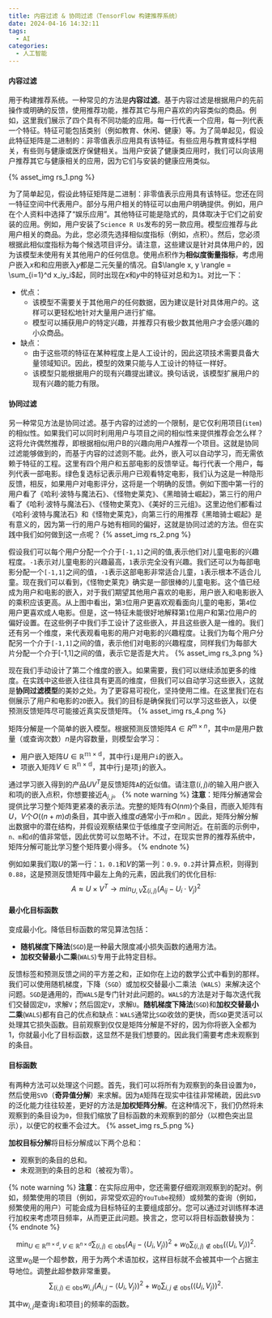 ```yaml
---
title: 内容过滤 & 协同过滤（TensorFlow 构建推荐系统）
date: 2024-04-16 14:32:11
tags:
  - AI
categories:
  - 人工智能
---
```


#### 内容过滤

用于构建推荐系统。一种常见的方法是**内容过滤**。基于内容过滤是根据用户的先前操作或明确的反馈，使用推荐功能，推荐其它与用户喜欢的内容类似的商品。例如，这里我们展示了四个具有不同功能的应用。每一行代表一个应用，每一列代表一个特征。特征可能包括类别（例如教育、休闲、健康）等。为了简单起见，假设此特征矩阵是二进制的：非零值表示应用具有该特征。有些应用与教育或科学相关，有些则与健康或医疗保健相关。当用户安装了健康类应用时，我们可以向该用户推荐其它与健康相关的应用，因为它们与安装的健康应用类似。
<!-- more -->
{% asset_img rs_1.png %}

为了简单起见，假设此特征矩阵是二进制：非零值表示应用具有该特征。您还在同一特征空间中代表用户。部分与用户相关的特征可以由用户明确提供。例如，用户在个人资料中选择了“娱乐应用”。其他特征可能是隐式的，具体取决于它们之前安装的应用。例如，用户安装了`Science R Us`发布的另一款应用。模型应推荐与此用户相关的商品。为此，您必须先选择相似度指标（例如，点积）。然后，您必须根据此相似度指标为每个候选项目评分。请注意，这些建议是针对具体用户的，因为该模型未使用有关其他用户的任何信息。使用点积作为**相似度衡量指标**，考虑用户嵌入$x$和和应用嵌入$y$都是二元矢量的情况。自$\langle x, y \rangle = \sum_{i=1}^d x_iy_i$起，同时出现在$x$和$y$中的特征对总和为`1`。对比一下：
- 优点：
    - 该模型不需要关于其他用户的任何数据，因为建议是针对具体用户的。这样可以更轻松地针对大量用户进行扩缩。
    - 模型可以捕获用户的特定兴趣，并推荐只有极少数其他用户才会感兴趣的小众商品。
- 缺点：
    - 由于这些项的特征在某种程度上是人工设计的，因此这项技术需要具备大量领域知识。因此，模型的效果只能与人工设计的特征一样好。
    - 该模型只能根据用户的现有兴趣提出建议。换句话说，该模型扩展用户的现有兴趣的能力有限。

#### 协同过滤

另一种常见方法是协同过滤。基于内容的过滤的一个限制，是它仅利用项目(`item`)的相似性。如果我们可以同时利用用户与项目之间的相似性来提供推荐会怎么样？这将允许偶然推荐，即根据相似用户B的兴趣向用户A推荐一个项目。这就是协同过滤能够做到的，而基于内容的过滤则不能。此外，嵌入可以自动学习，而无需依赖于特征的工程。这里有四个用户和五部电影的反馈举证。每行代表一个用户，每列代表一部电影。绿色复选标记表示用户已观看特定电影，我们认为这是一种隐形反馈，相反，如果用户对电影评分，这将是一个明确的反馈。例如下图中第一行的用户看了《哈利·波特与魔法石》、《怪物史莱克》、《黑暗骑士崛起》，第三行的用户看了《哈利·波特与魔法石》、《怪物史莱克》、《美好的三元组》。这里边他们都看过《哈利·波特与魔法石》和《怪物史莱克》，向第三行的用推荐《黑暗骑士崛起》是有意义的，因为第一行的用户与她有相同的偏好，这就是协同过滤的方法。但在实践中我们如何做到这一点呢？
{% asset_img rs_2.png %}

假设我们可以每个用户分配一个介于`[-1,1]`之间的值,表示他们对儿童电影的兴趣程度。`-1`表示对儿童电影的兴趣最高，`1`表示完全没有兴趣。我们还可以为每部电影分配一个`[-1,1]`之间的值，`-1`表示这部电影非常适合儿童，`1`表示根本不适合儿童。现在我们可以看到，《怪物史莱克》确实是一部很棒的儿童电影。这个值已经成为用户和电影的嵌入，对于我们期望其他用户喜欢的电影，用户嵌入和电影嵌入的乘积应该更高。从上图中看出，第`3`位用户更喜欢观看面向儿童的电影，第`4`位用户更喜欢成人电影。但是，这一特征未能很好地解释第`1`位用户和第`2`位用户的偏好设置。在这些例子中我们手工设计了这些嵌入，并且这些嵌入是一维的。我们还有另一个维度，来代表观看电影的用户对电影的兴趣程度。让我们为每个用户分配另一个介于`[-1,1]`之间的值，表示他们对电影的兴趣程度，同样我们为每部大片分配一个介于[-1,1]之间的值，表示它是否是大片。
{% asset_img rs_3.png %}

现在我们手动设计了第二个维度的嵌入。如果需要，我们可以继续添加更多的维度。在实践中这些嵌入往往具有更高的维度，但我们可以自动学习这些嵌入，这就是**协同过滤模型**的美妙之处。为了更容易可视化，坚持使用二维。在这里我们在右侧展示了用户和电影的`2D`嵌入。我们的目标是确保我们可以学习这些嵌入，以便预测反馈矩阵尽可能接近真实反馈矩阵。
{% asset_img rs_4.png %}

矩阵分解是一个简单的嵌入模型。根据预测反馈矩阵$A\in R^{m \times n}$，其中$m$是用户数量（或查询次数）$n$是内容数量，则模型会学习：

- 用户嵌入矩阵$U\in \mathbb{R^{m \times d}}$，其中行`i`是用户`i`的嵌入。
- 项嵌入矩阵$V\in \mathbb{R^{n \times d}}$，其中行`j`是项`j`的嵌入。

通过学习嵌入得到的产品$UV^T$是反馈矩阵`A`的近似值。请注意$(i,j)i$的输入用户嵌入和项$j$的嵌入点积，你想要接近$A_{i,j}$。
{% note warning %}
**注意**：矩阵分解通常会提供比学习整个矩阵更紧凑的表示法。完整的矩阵有$O(nm)$个条目，而嵌入矩阵有$U$，$V$个$O((n+m)d)$条目，其中嵌入维度$d$通常小于$m$和$n$ 。因此，矩阵分解分解出数据中的潜在结构，并假设观察结果位于低维度子空间附近。在前面的示例中，`n、m`和`d`的值非常低，因此优势可以忽略不计。不过，在现实世界的推荐系统中，矩阵分解可能比学习整个矩阵要小得多。
{% endnote %}

例如如果我们取$U$的第一行：`1，0.1`和$V$的第一列：`0.9，0.2`并计算点积，则得到`0.88`，这是预测反馈矩阵中最左上角的元素，因此我们的优化目标:
$$
A\approx U\times V^T \longrightarrow min_{U,V}\sum_{(i,j)}(A_{ij}-U_i\cdot V_j)^2
$$
#### 最小化目标函数

变成最小化。降低目标函数的常见算法包括：
- **随机梯度下降法**(`SGD`)是一种最大限度减小损失函数的通用方法。
- **加权交替最小二乘**(`WALS`)专用于此特定目标。

反馈标签和预测反馈之间的平方差之和，正如你在上边的数学公式中看到的那样。我们可以使用随机梯度，下降（`SGD`）或加权交替最小二乘法（`WALS`）来解决这个问题。`SGD`是通用的，而`WALS`是专门针对此问题的。`WALS`的方法是对于每次迭代我们交替固定`U`，求解`V`；然后固定`V`，求解`U`。**随机梯度下降法**(`SGD`)和**加权交替最小二乘**(`WALS`)都有自己的优点和缺点：`WALS`通常比`SGD`收敛的更快，而`SGD`更灵活可以处理其它损失函数。目前观察到仅仅是矩阵分解是不好的，因为你将嵌入全都为1，你就最小化了目标函数，这显然不是我们想要的。因此我们需要考虑未观察到的条目。
#### 目标函数

有两种方法可以处理这个问题。首先，我们可以将所有为观察到的条目设置为`0`，然后使用`SVD`（**奇异值分解**）来求解。因为`A`矩阵在现实中往往非常稀疏，因此`SVD`的泛化能力往往较差，更好的方法是**加权矩阵分解**。在这种情况下，我们仍然将未观察到的条目设为`0`，但我们缩放了目标函数的未观察到的部分（以橙色突出显示），以便它的权重不会过大。
{% asset_img rs_5.png %}

**加权目标分解**将目标分解成以下两个总和：
- 观察到的条目的总和。
- 未观测到的条目的总和（被视为零）。

{% note warning %}
**注意**：在实际应用中，您还需要仔细观测观察到的配对。例如，频繁使用的项目（例如，非常受欢迎的`YouTube`视频）或频繁的查询（例如，频繁使用的用户）可能会成为目标特征的主要组成部分。您可以通过对训练样本进行加权来考虑项目频率，从而更正此问题。换言之，您可以将目标函数替换为：
{% endnote %}

$$
\min_{U \in \mathbb R^{m \times d},\ V \in \mathbb R^{n \times d}} \sum_{(i, j) \in \text{obs}} (A_{ij} - \langle U_{i}, V_{j} \rangle)^2 + w_0 \sum_{(i, j) \not \in \text{obs}} (\langle U_i, V_j\rangle)^2.
$$
这里$w_0$是一个超参数，用于为两个术语加权，这样目标就不会被其中一个占据主导地位。调整此超参数非常重要。
$$
\sum_{(i, j) \in \text{obs}} w_{i,j}(A_{i, j} - \langle U_{i}, V_{j} \rangle)^2 + w_0 \sum_{i, j \not \in \text{obs}}(\langle U_i, V_j\rangle)^2.
$$

其中$w_{i, j}$是查询`i`和项目`j`的频率的函数。


